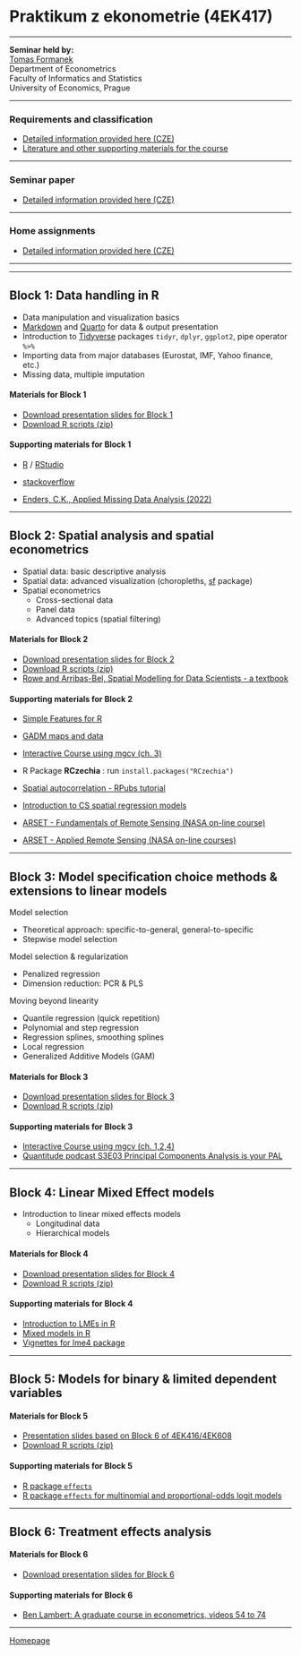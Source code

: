 # Praktikum z ekonometrie (4EK417)

--- 

**Seminar held by:**  
[Tomas Formanek](https://insis.vse.cz/auth/lide/clovek.pl?id=46723)     
Department of Econometrics   
Faculty of Informatics and Statistics  
University of Economics, Prague  

--- 

### Requirements and classification

+ [Detailed information provided here (CZE)](https://formanektomas.github.io/4EK417/CourseClassification.html)
+ [Literature and other supporting materials for the course](https://formanektomas.github.io/4EK417/LiteratureSupport.html)


--- 

### Seminar paper

+ [Detailed information provided here (CZE)](https://formanektomas.github.io/4EK417/SeminarPaper.html)

---

### Home assignments

+ [Detailed information provided here (CZE)](https://formanektomas.github.io/4EK417/Homeworks.html)

---
---  

## Block 1: Data handling in R

+ Data manipulation and visualization basics
+ [Markdown](https://rstudio.com/wp-content/uploads/2015/02/rmarkdown-cheatsheet.pdf) and [Quarto](https://rstudio.github.io/cheatsheets/quarto.pdf) for data & output presentation  
+ Introduction to [Tidyverse](https://www.tidyverse.org/) packages `tidyr`, `dplyr`, `ggplot2`, pipe operator `%>%`  
+ Importing data from major databases (Eurostat, IMF, Yahoo finance, etc.)  
+ Missing data, multiple imputation  

#### Materials for Block 1  

+ [Download presentation slides for Block 1](https://github.com/formanektomas/4EK417/raw/master/Block1/Block_1.pdf)
+ [Download R scripts (zip)](https://github.com/formanektomas/4EK417/raw/master/Block1/Block1.zip)
  
#### Supporting materials for Block 1  

- [R](https://www.r-project.org/) / [RStudio](https://www.rstudio.com/products/RStudio/)  
- [stackoverflow](https://stackoverflow.com/tags/r/info)  

- [Enders, C.K., Applied Missing Data Analysis (2022)](https://www.appliedmissingdata.com/)


---

## Block 2: Spatial analysis and spatial econometrics

+ Spatial data: basic descriptive analysis  
+ Spatial data: advanced visualization (choropleths, [sf](https://r-spatial.github.io/sf/) package)  
+ Spatial econometrics  
    + Cross-sectional data  
    + Panel data  
    + Advanced topics (spatial filtering)  

#### Materials for Block 2

+ [Download presentation slides for Block 2](https://github.com/formanektomas/4EK417/raw/master/Block2/Block_2.pdf)  
+ [Download R scripts (zip)](https://github.com/formanektomas/4EK417/raw/master/Block2/Block2.zip)  
+ [Rowe and Arribas-Bel, Spatial Modelling for Data Scientists - a textbook](https://gdsl-ul.github.io/san/)  


#### Supporting materials for Block 2

- [Simple Features for R](https://r-spatial.github.io/sf/)  
- [GADM maps and data](https://gadm.org/)  
- [Interactive Course using mgcv (ch. 3)](https://noamross.github.io/gams-in-r-course/)  
- R Package **RCzechia** : run `install.packages("RCzechia")`  
- [Spatial autocorrelation - RPubs tutorial](https://rpubs.com/quarcs-lab/spatial-autocorrelation)  
- [Introduction to CS spatial regression models](https://www.researchgate.net/publication/373759152_Introduction_to_Cross-Section_Spatial_Econometric_Models_with_Applications_in_R)  

- [ARSET - Fundamentals of Remote Sensing (NASA on-line course)](https://appliedsciences.nasa.gov/get-involved/training/english/arset-fundamentals-remote-sensing)  
- [ARSET - Applied Remote Sensing (NASA on-line courses)](https://appliedsciences.nasa.gov/what-we-do/capacity-building/arset)  

---

## Block 3: Model specification choice methods & extensions to linear models

Model selection  
+ Theoretical approach: specific-to-general, general-to-specific
+ Stepwise model selection

Model selection & regularization  
+ Penalized regression
+ Dimension reduction: PCR & PLS


Moving beyond linearity  
+ Quantile regression (quick repetition)  
+ Polynomial and step regression  
+ Regression splines, smoothing splines    
+ Local regression  
+ Generalized Additive Models (GAM)  
 

#### Materials for Block 3

+ [Download presentation slides for Block 3](https://github.com/formanektomas/4EK417/raw/master/Block3/Block_3.pdf)  
+ [Download R scripts (zip)](https://github.com/formanektomas/4EK417/raw/master/Block3/Block3.zip)
  
#### Supporting materials for Block 3  
  
- [Interactive Course using mgcv (ch. 1,2,4)](https://noamross.github.io/gams-in-r-course/)  
- [Quantitude podcast S3E03 Principal Components Analysis is your PAL](https://quantitudepod.org/s3e03-principal-components-analysis-is-your-pal/)  


---

## Block 4: Linear Mixed Effect models

+ Introduction to linear mixed effects models
    + Longitudinal data  
    + Hierarchical models  

#### Materials for Block 4

+ [Download presentation slides for Block 4](https://github.com/formanektomas/4EK417/raw/master/Block4/Block_4.pdf)  
+ [Download R scripts (zip)](https://github.com/formanektomas/4EK417/raw/master/Block4/Block4.zip)


#### Supporting materials for Block 4

- [Introduction to LMEs in R](https://ourcodingclub.github.io/tutorials/mixed-models/)  
- [Mixed models in R](https://m-clark.github.io/mixed-models-with-R/)  
- [Vignettes for lme4 package](https://cran.r-project.org/web/packages/lme4/vignettes/)  


--- 

## Block 5: Models for binary & limited dependent variables

#### Materials for Block 5

+ [Presentation slides based on Block 6 of 4EK416/4EK608](https://github.com/formanektomas/4EK608_4EK416/raw/master/Block6/Block6.pdf)  
+ [Download R scripts (zip)](https://github.com/formanektomas/4EK417/raw/master/Block5/Block5.zip)  

#### Supporting materials for Block 5

- [R package `effects`](https://www.jstatsoft.org/article/view/v087i09)  
- [R package `effects` for multinomial and proportional-odds logit models](https://www.jstatsoft.org/article/view/v032i01)  

--- 

## Block 6: Treatment effects analysis


#### Materials for Block 6  

+ [Download presentation slides for Block 6](https://github.com/formanektomas/4EK417/raw/master/Block6/Block6.pdf)  


#### Supporting materials for Block 6

- [Ben Lambert: A graduate course in econometrics, videos 54 to 74](https://www.youtube.com/watch?v=Sqy_b5OSiXw&list=PLwJRxp3blEvaxmHgI2iOzNP6KGLSyd4dz&index=55)  

---

[Homepage](https://formanektomas.github.io/4EK417/)
